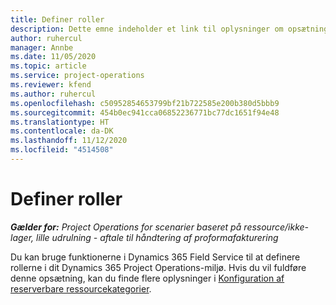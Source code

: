 ```yaml
---
title: Definer roller
description: Dette emne indeholder et link til oplysninger om opsætning af reserverbare ressourcekategorier.
author: ruhercul
manager: Annbe
ms.date: 11/05/2020
ms.topic: article
ms.service: project-operations
ms.reviewer: kfend
ms.author: ruhercul
ms.openlocfilehash: c50952854653799bf21b722585e200b380d5bbb9
ms.sourcegitcommit: 454b0ec941cca06852236771bc77dc1651f94e48
ms.translationtype: HT
ms.contentlocale: da-DK
ms.lasthandoff: 11/12/2020
ms.locfileid: "4514508"
---
```

# <a name="define-roles"></a>Definer roller

_**Gælder for:** Project Operations for scenarier baseret på ressource/ikke-lager, lille udrulning - aftale til håndtering af proformafakturering_

Du kan bruge funktionerne i Dynamics 365 Field Service til at definere rollerne i dit Dynamics 365 Project Operations-miljø. Hvis du vil fuldføre denne opsætning, kan du finde flere oplysninger i [Konfiguration af reserverbare ressourcekategorier](https://docs.microsoft.com/dynamics365/field-service/set-up-bookable-resource-categories).
